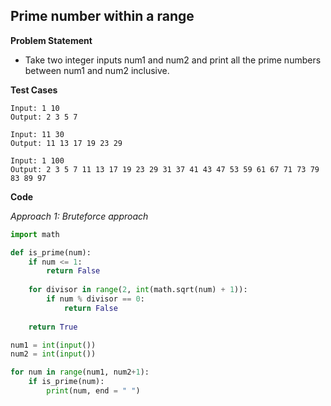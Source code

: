 ## Prime number within a range

**Problem Statement**

- Take two integer inputs num1 and num2 and print all the prime numbers between num1 and num2 inclusive.

**Test Cases**

```
Input: 1 10
Output: 2 3 5 7

Input: 11 30
Output: 11 13 17 19 23 29

Input: 1 100
Output: 2 3 5 7 11 13 17 19 23 29 31 37 41 43 47 53 59 61 67 71 73 79 83 89 97
```

**Code**

*Approach 1: Bruteforce approach*

```py
import math

def is_prime(num):
    if num <= 1:
        return False
    
    for divisor in range(2, int(math.sqrt(num) + 1)):
        if num % divisor == 0:
            return False
    
    return True

num1 = int(input())
num2 = int(input())

for num in range(num1, num2+1):
    if is_prime(num):
        print(num, end = " ")
```
